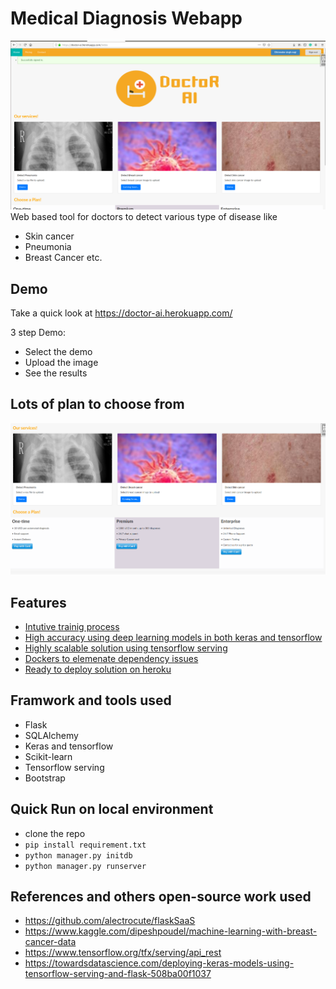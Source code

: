 # Medical Diagnosis Webapp
![GitHub Logo](/Screenshots/landing_page.png)
Web based tool for doctors to detect various type of disease like
- Skin cancer 
- Pneumonia
- Breast Cancer etc.

## Demo
Take a quick look at https://doctor-ai.herokuapp.com/

3 step Demo:
- Select the demo
- Upload the image
- See the results

## Lots of plan to choose from
![GitHub Logo](/Screenshots/services.png)
## Features
- [Intutive trainig process](model_training)
- [High accuracy using deep learning models in both keras and tensorflow](model_training)
- [Highly scalable solution using tensorflow serving](tensorflow_serving)
- [Dockers to elemenate dependency issues]()
- [Ready to deploy solution on heroku](heroku.com)

## Framwork and tools used
- Flask
- SQLAlchemy
- Keras and tensorflow
- Scikit-learn
- Tensorflow serving
- Bootstrap 

## Quick Run on local environment
- clone the repo
- `pip install requirement.txt`
- `python manager.py initdb`
- `python manager.py runserver`

## References and others open-source work used
- https://github.com/alectrocute/flaskSaaS
- https://www.kaggle.com/dipeshpoudel/machine-learning-with-breast-cancer-data
- https://www.tensorflow.org/tfx/serving/api_rest
- https://towardsdatascience.com/deploying-keras-models-using-tensorflow-serving-and-flask-508ba00f1037
